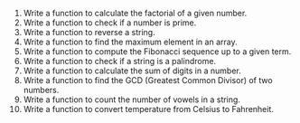 1. Write a function to calculate the factorial of a given number.
2. Write a function to check if a number is prime.
3. Write a function to reverse a string.
4. Write a function to find the maximum element in an array.
5. Write a function to compute the Fibonacci sequence up to a given term.
6. Write a function to check if a string is a palindrome.
7. Write a function to calculate the sum of digits in a number.
8. Write a function to find the GCD (Greatest Common Divisor) of two numbers.
9. Write a function to count the number of vowels in a string.
10. Write a function to convert temperature from Celsius to Fahrenheit.